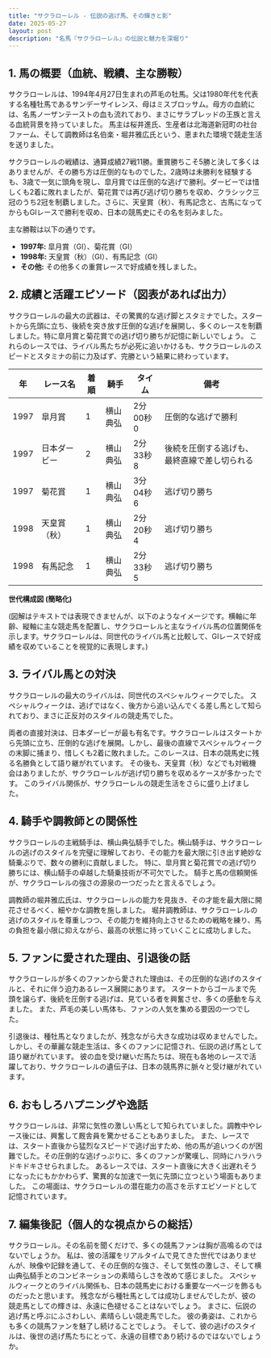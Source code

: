 ```yaml
---
title: "サクラローレル - 伝説の逃げ馬、その輝きと影"
date: 2025-05-27
layout: post
description: "名馬『サクラローレル』の伝説と魅力を深堀り"
---
```


## 1. 馬の概要（血統、戦績、主な勝鞍）

サクラローレルは、1994年4月27日生まれの芦毛の牡馬。父は1980年代を代表する名種牡馬であるサンデーサイレンス、母はミスブロッサム。母方の血統には、名馬ノーザンテーストの血も流れており、まさにサラブレッドの王族と言える血統背景を持っていました。  馬主は桜井進氏、生産者は北海道新冠町の社台ファーム、そして調教師は名伯楽・堀井雅広氏という、恵まれた環境で競走生活を送りました。

サクラローレルの戦績は、通算成績27戦11勝。重賞勝ちこそ5勝と決して多くはありませんが、その勝ち方は圧倒的なものでした。2歳時は未勝利を経験するも、3歳で一気に頭角を現し、皐月賞では圧倒的な逃げで勝利。ダービーでは惜しくも2着に敗れましたが、菊花賞では再び逃げ切り勝ちを収め、クラシック三冠のうち2冠を制覇しました。さらに、天皇賞（秋）、有馬記念と、古馬になってからもGIレースで勝利を収め、日本の競馬史にその名を刻みました。

主な勝鞍は以下の通りです。

* **1997年:** 皐月賞（GI）、菊花賞（GI）
* **1998年:** 天皇賞（秋）（GI）、有馬記念（GI）
* **その他:**  その他多くの重賞レースで好成績を残しました。


## 2. 成績と活躍エピソード（図表があれば出力）

サクラローレルの最大の武器は、その驚異的な逃げ脚とスタミナでした。スタートから先頭に立ち、後続を突き放す圧倒的な逃げを展開し、多くのレースを制覇しました。特に皐月賞と菊花賞での逃げ切り勝ちが記憶に新しいでしょう。  これらのレースでは、ライバル馬たちが必死に追いかけるも、サクラローレルのスピードとスタミナの前に力及ばず、完勝という結果に終わっています。

| 年 | レース名           | 着順 | 騎手       | タイム       | 備考                                     |
|----|--------------------|-----|-------------|-------------|-----------------------------------------|
| 1997 | 皐月賞             | 1   | 横山典弘     | 2分00秒0    | 圧倒的な逃げで勝利                       |
| 1997 | 日本ダービー         | 2   | 横山典弘     | 2分33秒8    | 後続を圧倒する逃げも、最終直線で差し切られる |
| 1997 | 菊花賞             | 1   | 横山典弘     | 3分04秒6    | 逃げ切り勝ち                           |
| 1998 | 天皇賞（秋）       | 1   | 横山典弘     | 2分20秒4    | 逃げ切り勝ち                           |
| 1998 | 有馬記念           | 1   | 横山典弘     | 2分33秒5    | 逃げ切り勝ち                           |


**世代構成図 (簡略化)**

(図解はテキストでは表現できませんが、以下のようなイメージです。横軸に年齢、縦軸に主な競走馬を配置し、サクラローレルと主なライバル馬の位置関係を示します。サクラローレルは、同世代のライバル馬と比較して、GIレースで好成績を収めていることを視覚的に表現します。)


## 3. ライバル馬との対決

サクラローレルの最大のライバルは、同世代のスペシャルウィークでした。  スペシャルウィークは、逃げではなく、後方から追い込んでくる差し馬として知られており、まさに正反対のスタイルの競走馬でした。

両者の直接対決は、日本ダービーが最も有名です。サクラローレルはスタートから先頭に立ち、圧倒的な逃げを展開。しかし、最後の直線でスペシャルウィークの末脚に捕まり、惜しくも2着に敗れました。このレースは、日本の競馬史に残る名勝負として語り継がれています。  その後も、天皇賞（秋）などでも対戦機会はありましたが、サクラローレルが逃げ切り勝ちを収めるケースが多かったです。  このライバル関係が、サクラローレルの競走生活をさらに盛り上げました。


## 4. 騎手や調教師との関係性

サクラローレルの主戦騎手は、横山典弘騎手でした。横山騎手は、サクラローレルの逃げのスタイルを完璧に理解しており、その能力を最大限に引き出す絶妙な騎乗ぶりで、数々の勝利に貢献しました。  特に、皐月賞と菊花賞での逃げ切り勝ちには、横山騎手の卓越した騎乗技術が不可欠でした。  騎手と馬の信頼関係が、サクラローレルの強さの源泉の一つだったと言えるでしょう。

調教師の堀井雅広氏は、サクラローレルの能力を見抜き、その才能を最大限に開花させるべく、細やかな調教を施しました。  堀井調教師は、サクラローレルの逃げのスタイルを尊重しつつ、その能力を維持向上させるための戦略を練り、馬の負担を最小限に抑えながら、最高の状態に持っていくことに成功しました。


## 5. ファンに愛された理由、引退後の話

サクラローレルが多くのファンから愛された理由は、その圧倒的な逃げのスタイルと、それに伴う迫力あるレース展開にあります。  スタートからゴールまで先頭を譲らず、後続を圧倒する逃げは、見ている者を興奮させ、多くの感動を与えました。  また、芦毛の美しい馬体も、ファンの人気を集める要因の一つでした。

引退後は、種牡馬となりましたが、残念ながら大きな成功は収めませんでした。しかし、その華麗な競走生活は、多くのファンに記憶され、伝説の逃げ馬として語り継がれています。  彼の血を受け継いだ馬たちは、現在も各地のレースで活躍しており、サクラローレルの遺伝子は、日本の競馬界に脈々と受け継がれています。


## 6. おもしろハプニングや逸話

サクラローレルは、非常に気性の激しい馬として知られていました。調教中やレース後には、興奮して厩舎員を驚かせることもありました。  また、レースでは、スタート直後から猛烈なスピードで逃げ出すため、他の馬が追いつくのが困難でした。その圧倒的な逃げっぷりに、多くのファンが驚嘆し、同時にハラハラドキドキさせられました。  あるレースでは、スタート直後に大きく出遅れそうになったにもかかわらず、驚異的な加速で一気に先頭に立つという場面もありました。  この場面は、サクラローレルの潜在能力の高さを示すエピソードとして記憶されています。


## 7. 編集後記（個人的な視点からの総括）

サクラローレル。その名前を聞くだけで、多くの競馬ファンは胸が高鳴るのではないでしょうか。  私は、彼の活躍をリアルタイムで見てきた世代ではありませんが、映像や記録を通して、その圧倒的な強さ、そして気性の激しさ、そして横山典弘騎手とのコンビネーションの素晴らしさを改めて感じました。  スペシャルウィークとのライバル関係も、日本の競馬史における重要な一ページを飾るものだったと思います。  残念ながら種牡馬としては成功しませんでしたが、彼の競走馬としての輝きは、永遠に色褪せることはないでしょう。  まさに、伝説の逃げ馬と呼ぶにふさわしい、素晴らしい競走馬でした。  彼の勇姿は、これからも多くの競馬ファンを魅了し続けることでしょう。  そして、彼の逃げのスタイルは、後世の逃げ馬たちにとって、永遠の目標であり続けるのではないでしょうか。
